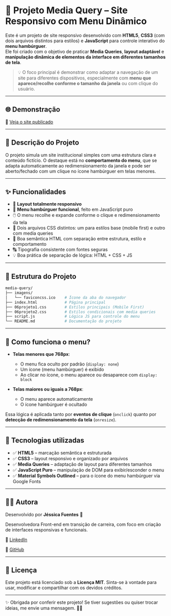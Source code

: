 # 📱 Projeto Media Query – Site Responsivo com Menu Dinâmico

Este é um projeto de site responsivo desenvolvido com **HTML5**, **CSS3** (com dois arquivos distintos para estilos) e **JavaScript** para controle interativo do **menu hambúrguer**.  
Ele foi criado com o objetivo de praticar **Media Queries**, **layout adaptável** e **manipulação dinâmica de elementos da interface em diferentes tamanhos de tela**.

> 💡 O foco principal é demonstrar como adaptar a navegação de um site para diferentes dispositivos, especialmente com **menu que aparece/recolhe conforme o tamanho da janela** ou com clique do usuário.

---

## 🌐 Demonstração

🔗 [Veja o site publicado](https://jessica-fuentess.github.io/media-query/)

---

## 🧾 Descrição do Projeto

O projeto simula um site institucional simples com uma estrutura clara e conteúdo fictício. O destaque está no **comportamento do menu**, que se adapta automaticamente ao redimensionamento da janela e pode ser aberto/fechado com um clique no ícone hambúrguer em telas menores.

---

## ✨ Funcionalidades

- 📱 **Layout totalmente responsivo**
- 🍔 **Menu hambúrguer funcional**, feito em JavaScript puro
- 🖱️ O menu recolhe e expande conforme o clique e redimensionamento da tela
- 🎨 Dois arquivos CSS distintos: um para estilos base (mobile first) e outro com media queries
- 🧠 Boa semântica HTML com separação entre estrutura, estilo e comportamento
- 🔠 Tipografia consistente com fontes seguras
- 💡 Boa prática de separação de lógica: HTML + CSS + JS

---

## 📁 Estrutura do Projeto
```bash
media-query/
├── imagens/
│   └── faviconcss.ico    # Ícone da aba do navegador
├── index.html            # Página principal
├── 06projeto1.css        # Estilos principais (Mobile First)
├── 06projeto2.css        # Estilos condicionais com media queries
├── script.js             # Lógica JS para controle do menu
└── README.md             # Documentação do projeto
```
---

## 🧠 Como funciona o menu?

- **Telas menores que 768px**:
  - O menu fica oculto por padrão (`display: none`)
  - Um ícone (menu hambúrguer) é exibido
  - Ao clicar no ícone, o menu aparece ou desaparece com `display: block`
  
- **Telas maiores ou iguais a 768px**:
  - O menu aparece automaticamente
  - O ícone hambúrguer é ocultado

Essa lógica é aplicada tanto por **eventos de clique** (`onclick`) quanto por **detecção de redimensionamento da tela** (`onresize`).

---

## 🧰 Tecnologias utilizadas

- ✅ **HTML5** – marcação semântica e estruturada  
- ✅ **CSS3** – layout responsivo e organizado por arquivos  
- ✅ **Media Queries** – adaptação de layout para diferentes tamanhos  
- ✅ **JavaScript Puro** – manipulação de DOM para exibir/esconder o menu  
- ✅ **Material Symbols Outlined** – para o ícone do menu hambúrguer via Google Fonts  

---

## 👩‍💻 Autora

Desenvolvido por **Jéssica Fuentes** 💜 

Desenvolvedora Front-end em transição de carreira, com foco em criação de interfaces responsivas e funcionais.

🔗 [LinkedIn](https://www.linkedin.com/in/j%C3%A9ssica-fuentes/)  

🔗 [GitHub](https://github.com/Jessica-Fuentess)

---

## 📄 Licença

Este projeto está licenciado sob a **Licença MIT**. Sinta-se à vontade para usar, modificar e compartilhar com os devidos créditos.

---

✨ Obrigada por conferir este projeto! Se tiver sugestões ou quiser trocar ideias, me envie uma mensagem. 🚀😊
